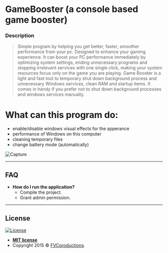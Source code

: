 # GameBooster (a console based game booster)
### **Description** 
> Simple program by helping you get better, faster, smoother performance from your pc. Designed to enhance your gaming experience. It can boost your PC performance immediately by optimizing system settings, ending unnecessary programs and stopping irrelevant services with one single click, making your system resources focus only on the game you are playing. Game Booster is a light and fast tool to temporary shut down background process and unnecessary Windows services, clean RAM and startup items. It comes in handy if you prefer not to shut down background processes and windows services manually.

# What can this program do:
   * enable/disable windows visual effects for the apperance 
   * performance of Windows on this computer 
   * cleaning temporary files 
   * change battery mode (automatically) 

![Capture](https://user-images.githubusercontent.com/17788920/56475175-7190eb80-648d-11e9-96c1-70c25b2ae2fb.PNG)

---

## FAQ

- **How do I run the application?**
    - Compile the project.
    - Grant admin permission. 
    
---

## License

[![License](http://img.shields.io/:license-mit-blue.svg?style=flat-square)](http://badges.mit-license.org)

- **[MIT license](http://opensource.org/licenses/mit-license.php)**
- Copyright 2015 © <a href="http://fvcproductions.com" target="_blank">FVCproductions</a>.
    
    
 
 
